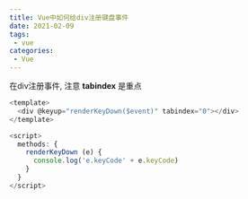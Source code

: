 ```yaml
---
title: Vue中如何给div注册键盘事件
date: 2021-02-09
tags:
 - vue
categories: 
 - Vue
---
```


在div注册事件, 注意 **tabindex** 是重点
```js
<template>
  <div @keyup="renderKeyDown($event)" tabindex="0"></div>
</template>

<script>
  methods: {
    renderKeyDown (e) {
      console.log('e.keyCode' + e.keyCode)
    }
  }
</script>
```

<Vssue :title="$title" />
